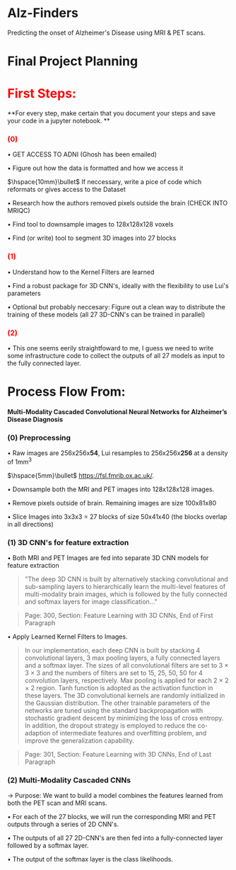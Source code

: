 # Alz-Finders
Predicting the onset of Alzheimer's Disease using MRI &amp; PET scans. 

# Final Project Planning

# <font color='red'>First Steps:</font> 

**For every step, make certain that you document your steps and save your code in a jupyter notebook. **

### <font color='red'>(0) </font> 
$\bullet$ GET ACCESS TO ADNI (Ghosh has been emailed)

$\bullet$ Figure out how the data is formatted and how we access it

$\hspace{10mm}\bullet$ If neccessary, write a pice of code which reformats or gives access to the Dataset

$\bullet$ Research how the authors removed pixels outside the brain (CHECK INTO MRIQC)

$\bullet$ Find tool to downsample images to 128x128x128 voxels

$\bullet$ Find (or write) tool to segment 3D images into 27 blocks



### <font color='red'>(1) </font> 
$\bullet$ Understand how to the Kernel Filters are learned

$\bullet$ Find a robust package for 3D CNN's, ideally with the flexibility to use Lui's parameters

$\bullet$ Optional but probably neccesary: Figure out a clean way to distribute the training of these models (all 27 3D-CNN's can be trained in parallel)


### <font color='red'>(2) </font> 
$\bullet$ This one seems eerily straightfoward to me, I guess we need to write some infrastructure code to collect the outputs of all 27 models as input to the fully connected layer. 

# Process Flow From:  
#### Multi-Modality Cascaded Convolutional Neural Networks for Alzheimer’s Disease Diagnosis 

### (0)    Preprocessing
$\bullet$ Raw images are 256x256x**54**, Lui resamples to 256x256x**256** at a density of 1mm$^3$

$\hspace{5mm}\bullet$ https://fsl.fmrib.ox.ac.uk/.

$\bullet$ Downsample both the MRI and PET images into 128x128x128 images.

$\bullet$ Remove pixels outside of brain. Remaining images are size 100x81x80

$\bullet$ Slice Images into 3x3x3 = 27 blocks of size 50x41x40 (the blocks overlap in all directions)



### (1)   3D CNN's for feature extraction

$\bullet$ Both MRI and PET Images are fed into separate 3D CNN models for feature extraction

>"The deep
3D CNN is built by alternatively stacking convolutional and
sub-sampling layers to hierarchically learn the multi-level features
of multi-modality brain images, which is followed by the
fully connected and softmax layers for image classification..." 

> Page: 300, Section: Feature Learning with 3D CNNs, End of First Paragraph

$\bullet$ Apply Learned Kernel Filters to Images. 


>In our implementation, each
deep CNN is built by stacking 4 convolutional layers, 3 max
pooling layers, a fully connected layers and a softmax layer.
The sizes of all convolutional filters are set to 3 × 3 × 3 and the
numbers of filters are set to 15, 25, 50, 50 for 4 convolution
layers, respectively. Max pooling is applied for each 2 × 2 × 2
region. Tanh function is adopted as the activation function in
these layers. The 3D convolutional kernels are randomly initialized
in the Gaussian distribution. The other trainable parameters
of the networks are tuned using the standard backpropagation
with stochastic gradient descent by minimizing
the loss of cross entropy. In addition, the dropout strategy is
employed to reduce the co-adaption of intermediate features
and overfitting problem, and improve the generalization
capability. 

> Page: 301, Section: Feature Learning with 3D CNNs, End of Last Paragraph

### (2)   Multi-Modality Cascaded CNNs 

$\rightarrow$ Purpose: We want to build a model combines the features learned from both the PET scan and MRI scans.



$\bullet$ For each of the 27 blocks, we will run the corresponding MRI and PET outputs through a series of 2D CNN's.

$\bullet$ The outputs of all 27 2D-CNN's are then fed into a fully-connected layer followed by a softmax layer.

$\bullet$ The output of the softmax layer is the class likelihoods. 
